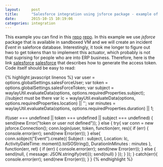 ```yaml
---
layout:     post
title:      "Salesforce integration using jsforce package - example of "
date:       2015-10-15 10:19:06
categories: integration
---
```


This example you can find in this [repo] [repo]. In this example we use _jsforce_ package that is available in sandboxed VM and we will create an incident _Event_ in saleforce database. Interestingly, it took me longer to figure out hwo to get tokens than to implement this actuator, which probably is not that suprising for people who are into ERP business. Therefore, here is the link [salesforce] [salesforce] that describes how to generate the access token. Code itself should be easy to read:


{% highlight javascript linenos %}
var user = options.globalSettings.salesForceUser;
var token = options.globalSettings.salesForceToken;
var subject = waylayUtil.evaluateData(options, options.requiredProperties.subject); //subject must be there
var lc = waylayUtil.evaluateData(options, options.requiredProperties.location) || '';
var minutes = waylayUtil.evaluateData(options, options.requiredProperties.duration) || 1;


if(user === undefined || token === undefined || subject === undefined) {
    send(new Error("token or user not defined"));
}
else {
    try{
        var conn = new jsforce.Connection();
        conn.login(user, token, function(err, res){
            if (err) { 
              console.error(err); 
              send(new Error(err));
            } else{
                 conn.sobject("Event").create({ 
                      Subject : subject,
                      Location: lc,
                      ActivityDateTime: moment().toISOString(),
                      DurationInMinutes : minutes
                  }, function(err, ret) {
                    if (err) { 
                       console.error(err); 
                       send(new Error(err));
                    } else {
                        send(null, { message: JSON.stringify(ret)});
                        send(null)
                    }
                  });
            }
        });
    }
    catch(err){
        console.error(err); 
        send(new Error(err));
    }
}
{% endhighlight %}


[repo]: https://raw.githubusercontent.com/waylayio/Actuators/master/createEventForSalesForce
[salesforce]: https://help.salesforce.com/apex/HTViewHelpDoc?id=user_security_token.htm&language=en
